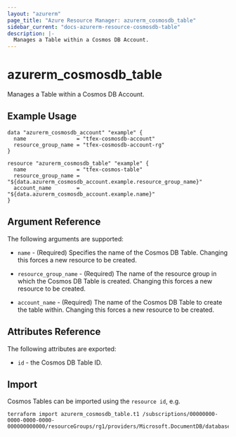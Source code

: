 ```yaml
---
layout: "azurerm"
page_title: "Azure Resource Manager: azurerm_cosmosdb_table"
sidebar_current: "docs-azurerm-resource-cosmosdb-table"
description: |-
  Manages a Table within a Cosmos DB Account.
---
```


# azurerm_cosmosdb_table

Manages a Table within a Cosmos DB Account.

## Example Usage

```hcl
data "azurerm_cosmosdb_account" "example" {
  name                = "tfex-cosmosdb-account"
  resource_group_name = "tfex-cosmosdb-account-rg"
}

resource "azurerm_cosmosdb_table" "example" {
  name                = "tfex-cosmos-table"
  resource_group_name = "${data.azurerm_cosmosdb_account.example.resource_group_name}"
  account_name        = "${data.azurerm_cosmosdb_account.example.name}"
}
```

## Argument Reference

The following arguments are supported:

* `name` - (Required) Specifies the name of the Cosmos DB Table. Changing this forces a new resource to be created.

* `resource_group_name` - (Required) The name of the resource group in which the Cosmos DB Table is created. Changing this forces a new resource to be created.

* `account_name` - (Required) The name of the Cosmos DB Table to create the table within. Changing this forces a new resource to be created.


## Attributes Reference

The following attributes are exported:

* `id` - the Cosmos DB Table ID.

## Import

Cosmos Tables can be imported using the `resource id`, e.g.

```shell
terraform import azurerm_cosmosdb_table.t1 /subscriptions/00000000-0000-0000-0000-000000000000/resourceGroups/rg1/providers/Microsoft.DocumentDB/databaseAccounts/account1/apis/table/tables/t1
```
